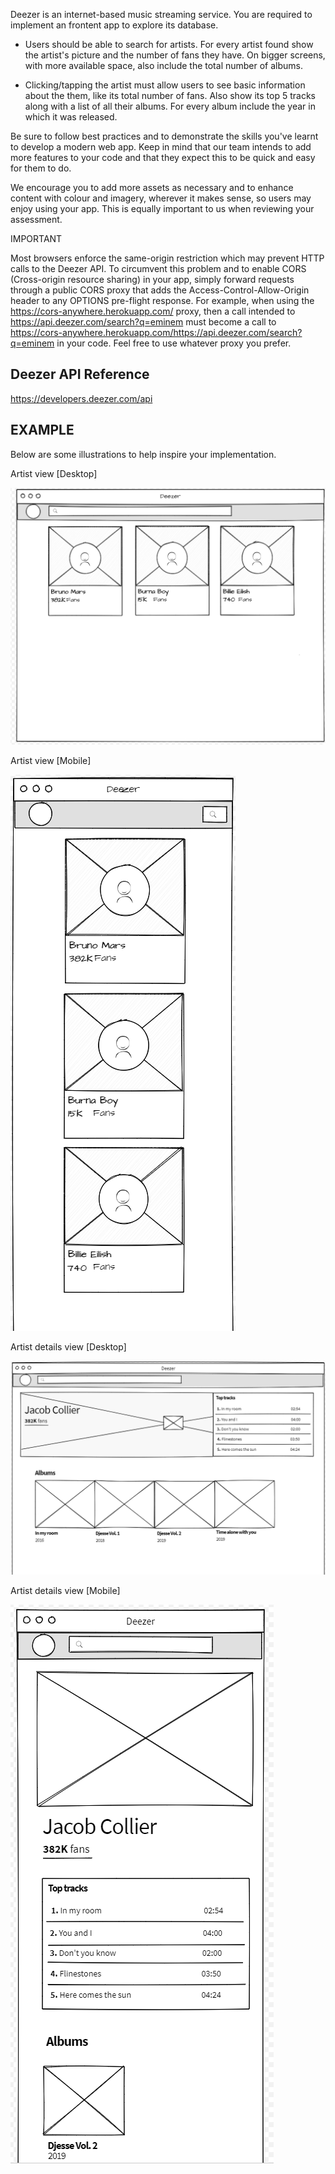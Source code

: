 Deezer is an internet-based music streaming service. You are required to implement an frontent app to explore its database.


- Users should be able to search for artists.  For every artist found show the artist's picture and the number of fans they have.  On bigger screens, with more available space, also include the total number of albums.

 

- Clicking/tapping the artist must allow users to see basic information about the them, like its total number of fans.  Also show its top 5 tracks along with a list of all their albums.  For every album include the year in which it was released.

 

Be sure to follow best practices and to demonstrate the skills you've learnt to develop a modern web app.  Keep in mind that our team intends to add more features to your code and that they expect this to be quick and easy for them to do.

 

We encourage you to add more assets as necessary and to enhance content with colour and imagery, wherever it makes sense, so users may enjoy using your app.  This is equally important to us when reviewing your assessment.
 

IMPORTANT

Most browsers enforce the same-origin restriction which may prevent HTTP calls to the Deezer API.  To circumvent this problem and to enable CORS (Cross-origin resource sharing) in your app, simply forward requests through a public CORS proxy that adds the Access-Control-Allow-Origin header to any OPTIONS pre-flight response.  For example, when using the https://cors-anywhere.herokuapp.com/ proxy, then a call intended to https://api.deezer.com/search?q=eminem must become a call to https://cors-anywhere.herokuapp.com/https://api.deezer.com/search?q=eminem in your code. Feel free to use whatever proxy you prefer.

Deezer API Reference
--

https://developers.deezer.com/api

EXAMPLE
--

Below are some illustrations to help inspire your implementation.

Artist view [Desktop]

![](https://raw.githubusercontent.com/lenkie-code/frontend-assessment/master/wireframes/artist-web-view.png "Artist desktop")

Artist view [Mobile]

![](https://raw.githubusercontent.com/lenkie-code/frontend-assessment/master/wireframes/artist-mobile-view.png "Artist mobile")


Artist details view [Desktop]

![](https://raw.githubusercontent.com/lenkie-code/frontend-assessment/master/wireframes/artist-details-web-view.png "Artist details desktop")

Artist details view [Mobile]

![](https://raw.githubusercontent.com/lenkie-code/frontend-assessment/master/wireframes/artist-details-mobile.PNG "Artist details mobile")
